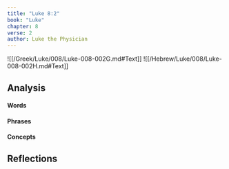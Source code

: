 ```yaml
---
title: "Luke 8:2"
book: "Luke"
chapter: 8
verse: 2
author: Luke the Physician
---
```

![[/Greek/Luke/008/Luke-008-002G.md#Text]]
![[/Hebrew/Luke/008/Luke-008-002H.md#Text]]

## Analysis

#### Words

#### Phrases

#### Concepts

## Reflections
